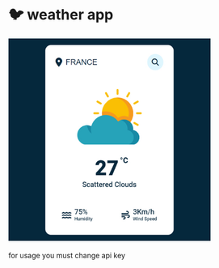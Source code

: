 # 🐦 weather app

<img src=".github/screenshot.jpg" alt="Lord Shen" width="400"/>

<br/>
<br/>
for usage you must change api key
